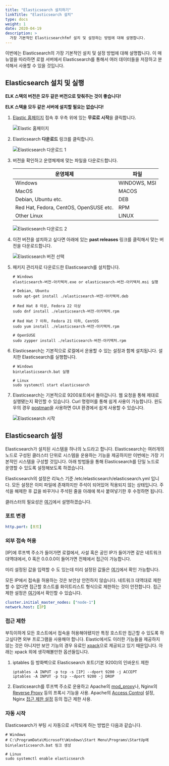 ```yaml
---
title: "Elasticsearch 설치하기"
linkTitle: "Elasticsearch 설치"
type: docs
weight: 1
date: 2020-04-19
description: >
  가장 기본적인 Elasticsearchfmf 설치 및 설정하는 방법에 대해 설명합니다.
---
```


 이번에는 Elasticsearch의 가장 기본적인 설치 및 설정 방법에 대해 설명합니다. 이 매뉴얼을 따라하면 로컬 서버에서 Elasticsearch를 통해서 여러 데이터들을 저장하고 분석해서 사용할 수 있을 것입니다.

## Elasticsearch 설치 및 실행

**ELK 스택의 버전은 모두 같은 버전으로 맞춰주는 것이 좋습니다!**

**ELK 스택을 모두 같은 서버에 설치할 필요는 없습니다!**

1. [Elastic 홈페이지](https://elastic.co) 접속 후 우측 위에 있는 **무료로 시작**을 클릭합니다.

   ![Elastic 홈페이지](/images/elastic-home.png)

2. Elasticsearch **다운로드** 링크를 클릭합니다.

   ![Elasticsearch 다운로드 1](/images/7.6/elasticsearch-download-1.png)

3. 버전을 확인하고 운영체제에 맞는 파일을 다운로드합니다.

   <table>
       <thead>
           <tr>
               <th>운영체제</th>
               <th>파일</th>
           </tr>
       </thead>
       <tbody>
           <tr>
               <td>Windows</td>
               <td>WINDOWS, MSI</td>
           </tr>
           <tr>
               <td>MacOS</td>
               <td>MACOS</td>
           </tr>
           <tr>
               <td>Debian, Ubuntu etc.</td>
               <td>DEB</td>
           </tr>
           <tr>
               <td>Red Hat, Fedora, CentOS, OpenSUSE etc.</td>
               <td>RPM</td>
           </tr>
           <tr>
               <td>Other Linux</td>
               <td>LINUX</td>
           </tr>
       </tbody>
   </table>

   ![Elasticsearch 다운로드 2](/images/7.6/elasticsearch-download-2.png)

4. 이전 버전을 설치하고 싶다면 아래에 있는 **past releases** 링크를 클릭해서 맞는 버전을 다운로드합니다.

   ![Elasticsearch 버전 선택](/images/7.6/elasticsearch-download-3.png)

5. 패키지 관리자로 다운로드한 Elasticsearch를 설치합니다.

   ```shell
   # Windows
   elasticsearch-버전-아키텍처.exe or elasticsearch-버전-아키텍처.msi 실행
   
   # Debian, Ubuntu
   sudo apt-get install ./elasticsearch-버전-아키텍처.deb
   
   # Red Hat 8 이상, Fedora 22 이상
   sudo dnf install ./elasticsearch-버전-아키텍처.rpm
   
   # Red Hat 7 이하, Fedora 21 이하, CentOS
   sudo yum install ./elasticsearch-버전-아키텍처.rpm
   
   # OpenSUSE
   sudo zypper install ./elasticsearch-버전-아키텍처.rpm
   ```

6. Elasticsearch는 기본적으로 로컬에서 운용할 수 있는 설정과 함께 설치됩니다. 설치한 Elasticsearch를 실행합니다.

   ```
   # Windows
   bin\elasticsearch.bat 실행
   
   # Linux
   sudo systemctl start elasticsearch
   ```

7. Elasticsearch는 기본적으로 9200포트에서 돌아갑니다. 웹 요청을 통해 제대로 실행됐는지 확인할 수 있습니다. Curl 명령어를 통해 쉽게 사용이 가능합니다. 윈도우의 경우 [postman](https://www.postman.com/)을 사용하면 GUI 환경에서 쉽게 사용할 수 있습니다.

   ![Elasticsearch 시작](/images/7.6/elasticsearch-start-1.png)

## Elasticsearch 설정

 Elasticsearch가 설치된 시스템을 하나의 노드라고 합니다. Elasticsearch는 여러개의 노드로 구성된 클러스터 단위로 시스템을 운용하는 기능을 제공하지만 이번에는 가장 기본적인 시스템을 구성할 것입니다. 아래 방법들을 통해 Elasticsearch를 단일 노드로 운영할 수 있도록 설정해보도록 하겠습니다.

 Elasticsearch의 설정은 리눅스 기준 /etc/elasticsearch/elasticsearch.yml 입니다. 모든 설정은 이미 파일에 존재하지만 주석이 되어있어 적용되지 않는 상태입니다. 주석을 해제한 후 값을 바꾸거나 주석된 줄을 아래에 복사 붙여넣기한 후 수정하면 됩니다.

 클러스터의 필요성은 [여기](클러스터)에서 설명하겠습니다.

### 포트 변경

```yaml
http.port: [포트]
```

### 외부 접속 허용

 [IP]에 루프백 주소가 들어가면 로컬에서, 사설 혹은 공인 IP가 들어가면 같은 네트워크 대역대에서, 0 혹은 0.0.0.0이 들어가면 전체에서 접근이 가능합니다.

 미리 설정된 값을 입력할 수 도 있는데 미리 설정된 값들은 [여기](https://www.elastic.co/guide/en/elasticsearch/reference/7.6/modules-network.html#network-interface-values)에서 확인 가능합니다.

 모든 IP에서 접속을 허용하는 것은 보안상 안전하지 않습니다. 네트워크 대역대로 제한할 수 없다면 접근할 호스트를 화이트리스트 형식으로 제한하는 것이 안전합니다. 접근 제한 설정은 [여기](#접근-제한)에서 확인할 수 있습니다.

```yaml
cluster.initial_master_nodes: ["node-1"]
network.host: [IP]
```

### 접근 제한

 부득이하게 모든 호스트에서 접속을 허용해야됐지만 특정 호스트만 접근할 수 있도록 하고싶다면 외부 프로그램을 사용해야 합니다. Elastic에서도 이러한 기능들을 제공하지 않는 것은 아니지만 보안 기능의 경우 유료인 [xpack](https://www.elastic.co/guide/kr/x-pack/current/xpack-introduction.html)으로 제공되고 있기 때문입니다. 아래는 xpack 외에 생각해볼만한 옵션들입니다.

1. iptables 등 방화벽으로 Elasticsearch 포트(기본 9200)의 인바운드 제한

   ```shell
   iptables -A INPUT -p tcp -s [IP] --dport 9200 -j ACCEPT
   iptables -A INPUT -p tcp --dport 9200 -j DROP
   ```

2. Elasticsearch를 루프백 주소로 운용하고 Apache의 [mod_proxy](https://httpd.apache.org/docs/current/mod/mod_proxy.html)나, Nginx의 [Reverse Proxy](https://docs.nginx.com/nginx/admin-guide/web-server/reverse-proxy/) 등의 프록시 기능을 사용. Apache의 [Access Control](https://httpd.apache.org/docs/2.4/howto/access.html) 설정, Nginx [접근 제한 설정](https://docs.nginx.com/nginx/admin-guide/security-controls/controlling-access-proxied-tcp/) 등의 접근 제한 사용.

### 자동 시작

 Elasticsearch가 부팅 시 자동으로 시작되게 하는 방법은 다음과 같습니다.

```shell
# Windows
# C:\ProgramData\Microsoft\Windows\Start Menu\Programs\StartUp에 bin\elasticsearch.bat 링크 생성

# Linux
sudo systemctl enable elasticsearch
```



